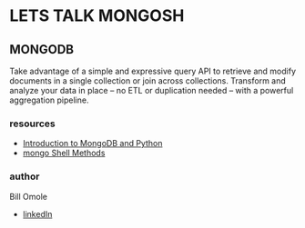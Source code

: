 # LETS TALK MONGOSH

## MONGODB
Take advantage of a simple and expressive query API to retrieve and modify documents in a single collection or join across collections. Transform and analyze your data in place – no ETL or duplication needed – with a powerful aggregation pipeline.

### resources

- [Introduction to MongoDB and Python](https://intranet.alxswe.com/rltoken/axwwF4CjO7FnK8Ecochqnw)
- [mongo Shell Methods](https://intranet.alxswe.com/rltoken/lUqnLwOHbbp9FK39ijNmDQ)
 
### author
Bill Omole
- [linkedIn](https://www.linkedin.com/in/bill-otieno-33250b142/)
